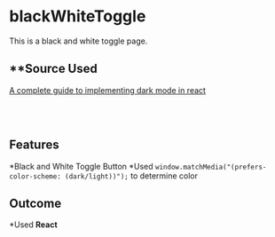 # blackWhiteToggle
This is a black and white toggle page.

## **Source Used
[A complete guide to implementing dark mode in react](https://betterprogramming.pub/a-complete-guide-to-implementing-dark-mode-in-react-47af893b22eb)

<br>
<br>

## **Features**
*Black and White Toggle Button
*Used ```window.matchMedia("(prefers-color-scheme: (dark/light))");``` to determine color

## **Outcome**
*Used **React**